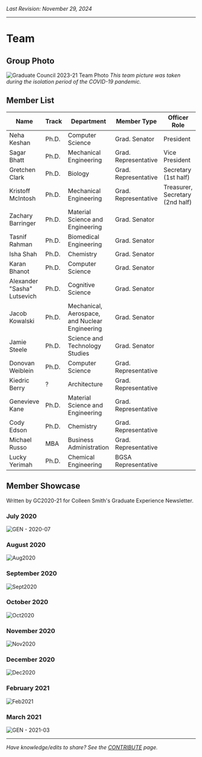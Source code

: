_Last Revision: November 29, 2024_

---

# Team

## Group Photo
![Graduate Council 2023-21 Team Photo](../../../_assets/Graduate%20Council%20-%20A/2020-21%20-%20A/GC2020-21%20Team%20Photo.png)
_This team picture was taken during the isolation period of the COVID-19 pandemic._

## Member List

| Name                        | Track | Department                                     | Member Type          | Officer Role                    |
| --------------------------- | ----- | ---------------------------------------------- | -------------------- | ------------------------------- |
| Neha Keshan                 | Ph.D. | Computer Science                               | Grad. Senator        | President                       |
| Sagar Bhatt                 | Ph.D. | Mechanical Engineering                         | Grad. Representative | Vice President                  |
| Gretchen Clark              | Ph.D. | Biology                                        | Grad. Representative | Secretary (1st half)            |
| Kristoff McIntosh           | Ph.D. | Mechanical Engineering                         | Grad. Representative | Treasurer, Secretary (2nd half) |
| Zachary Barringer           | Ph.D. | Material Science and Engineering               | Grad. Senator        |                                 |
| Tasnif Rahman               | Ph.D. | Biomedical Engineering                         | Grad. Senator        |                                 |
| Isha Shah                   | Ph.D. | Chemistry                                      | Grad. Senator        |                                 |
| Karan Bhanot                | Ph.D. | Computer Science                               | Grad. Senator        |                                 |
| Alexander "Sasha" Lutsevich | Ph.D. | Cognitive Science                              | Grad. Senator        |                                 |
| Jacob Kowalski              | Ph.D. | Mechanical, Aerospace, and Nuclear Engineering | Grad. Senator        |                                 |
| Jamie Steele                | Ph.D. | Science and Technology Studies                 | Grad. Senator        |                                 |
| Donovan Weiblein            | Ph.D. | Computer Science                               | Grad. Representative |                                 |
| Kiedric Berry               | ?     | Architecture                                   | Grad. Representative |                                 |
| Genevieve Kane              | Ph.D. | Material Science and Engineering               | Grad. Representative |                                 |
| Cody Edson                  | Ph.D. | Chemistry                                      | Grad. Representative |                                 |
| Michael Russo               | MBA   | Business Administration                        | Grad. Representative |                                 |
| Lucky Yerimah               | Ph.D. | Chemical Engineering                           | BGSA Representative  |                                 |


## Member Showcase
Written by GC2020-21 for Colleen Smith's Graduate Experience Newsletter.

### July 2020
![GEN - 2020-07](../../../_assets/Graduate%20Council%20-%20A/2020-21%20-%20A/GEN%20-%202020-07.png)

### August 2020
![Aug2020](../../../_assets/Graduate%20Council%20-%20A/2020-21%20-%20A/GEN%20-%202020-08.png)

### September 2020
![Sept2020](../../../_assets/Graduate%20Council%20-%20A/2020-21%20-%20A/GEN%20-%202020-09.png)

### October 2020
![Oct2020](../../../_assets/Graduate%20Council%20-%20A/2020-21%20-%20A/GEN%20-%202020-10.png)

### November 2020
![Nov2020](../../../_assets/Graduate%20Council%20-%20A/2020-21%20-%20A/GEN%20-%202020-11.png)

### December 2020
![Dec2020](../../../_assets/Graduate%20Council%20-%20A/2020-21%20-%20A/GEN%20-%202020-12.png)

### February 2021
![Feb2021](../../../_assets/Graduate%20Council%20-%20A/2020-21%20-%20A/GEN%20-%202021-02.png)

### March 2021
![GEN - 2021-03](../../../_assets/Graduate%20Council%20-%20A/2020-21%20-%20A/GEN%20-%202021-03.png)


---
_Have knowledge/edits to share? See the [CONTRIBUTE](../../../CONTRIBUTE.md) page._